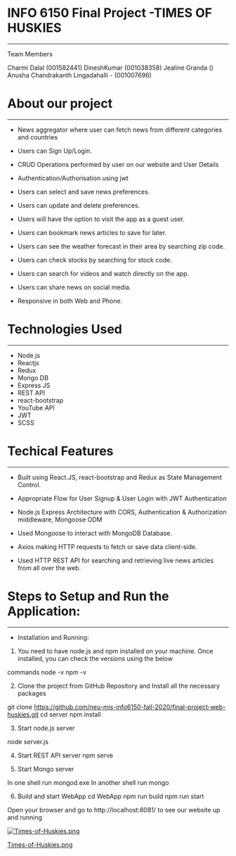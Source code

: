 
# INFO 6150 Final Project -TIMES OF HUSKIES 
----------------------------------------------------------------

Team Members

Charmi Dalal (001582441)
DineshKumar (001038358)
Jealine Granda ()
Anusha Chandrakanth Lingadahalli - (001007696)

# About our project
-------------------------------------------------------

* News aggregator where user can fetch news from different categories and countries

* Users can Sign Up/Login.

* CRUD Operations performed by user on our website and User Details

* Authentication/Authorisation using jwt

* Users can select and save news preferences.

* Users can update and delete preferences.

* Users will have the option to visit the app as a guest user.

* Users can bookmark news articles to save for later.

* Users can see the weather forecast in their area by searching zip code.

* Users can check stocks by searching for stock code.

* Users can search for videos and watch directly on the app.

* Users can share news on social media.

* Responsive in both Web and Phone.


# Technologies Used
--------------------------------------------------------

- Node.js
- Reactjs
- Redux
- Mongo DB
- Express JS
- REST API
- react-bootstrap 
- YouTube API
- JWT
- SCSS

# Techical Features
--------------------------------------------------------

* Built using React.JS, react-bootstrap and Redux as State Management Control.

* Appropriate Flow for User Signup & User Login with JWT Authentication

* Node.js Express Architecture with CORS, Authentication & Authorization middleware, Mongoose ODM

* Used Mongoose to interact with MongoDB Database.

* Axios making HTTP requests to fetch or save data client-side.

* Used HTTP REST API for searching and retrieving live news articles from all over the web.


# Steps to Setup and Run the Application:
-----------------------------------------------------------
* Installation and Running:

1. You need to have node.js and npm installed on your machine. Once installed, you can check the versions using the below 

commands
node -v
npm -v

2. Clone the project from GitHub Repository and Install all the necessary packages

git clone https://github.com/neu-mis-info6150-fall-2020/final-project-web-huskies.git 
cd server
npm install

3. Start node.js server

node server.js

4. Start REST API server
npm serve

5. Start Mongo server

In one shell run
mongod.exe
In another shell run
mongo

6. Build and start WebApp
cd WebApp
npm run build
npm run start

Open your browser and go to http://localhost:8081/  to see our website up and running


[![Times-of-Huskies.png](https://i.postimg.cc/yxJrbrfH/Times-of-Huskies.png)](https://postimg.cc/9whp4158)


[Times-of-Huskies.png](https://postimg.cc/9whp4158)

